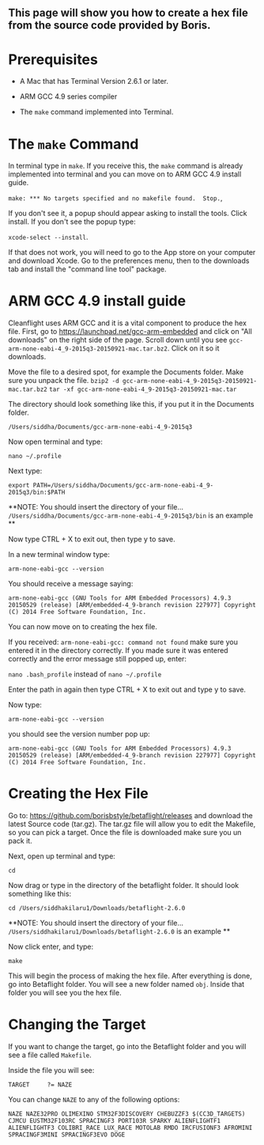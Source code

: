 ## This page will show you how to create a hex file from the source code provided by Boris. 

# Prerequisites

* A Mac that has Terminal Version 2.6.1 or later.  

* ARM GCC 4.9 series compiler 

* The `make` command implemented into Terminal. 

# The `make` Command 

 In terminal type in `make`. If you receive this, the `make` command is already implemented into terminal and you can move on to ARM GCC 4.9 install guide.

`make: *** No targets specified and no makefile found.  Stop.`,

  If you don't see it, a popup should appear asking to install the tools. Click install. If you don't see the popup type:

 `xcode-select --install`. 

 If that does not work, you will need to go to the App store on your computer and download Xcode. Go to the preferences menu, then to the downloads tab and install the "command line tool" package.


# ARM GCC 4.9 install guide

Cleanflight uses ARM GCC and it is a vital component to produce the hex file. First, go to https://launchpad.net/gcc-arm-embedded and click on "All downloads" on the right side of the page. Scroll down until you see `gcc-arm-none-eabi-4_9-2015q3-20150921-mac.tar.bz2`. Click on it so it downloads. 

Move the file to a desired spot, for example the Documents folder. Make sure you unpack the file.
`bzip2 -d gcc-arm-none-eabi-4_9-2015q3-20150921-mac.tar.bz2`
`tar -xf gcc-arm-none-eabi-4_9-2015q3-20150921-mac.tar`

The directory should look something like this, if you put it in the Documents folder. 

`/Users/siddha/Documents/gcc-arm-none-eabi-4_9-2015q3`

Now open terminal and type:

`nano ~/.profile`

Next type:

`export PATH=/Users/siddha/Documents/gcc-arm-none-eabi-4_9-2015q3/bin:$PATH`

**NOTE: You should insert the directory of your file... `/Users/siddha/Documents/gcc-arm-none-eabi-4_9-2015q3/bin` is an example **

Now type CTRL + X to exit out, then type y to save. 

In a new terminal window type:

`arm-none-eabi-gcc --version`

You should receive a message saying: 

`arm-none-eabi-gcc (GNU Tools for ARM Embedded Processors) 4.9.3 20150529 (release) [ARM/embedded-4_9-branch revision 227977] Copyright (C) 2014 Free Software Foundation, Inc.`

You can now move on to creating the hex file. 

If you received: `arm-none-eabi-gcc: command not found` make sure you entered it in the directory correctly. If you made sure it was entered correctly and the error message still popped up, enter:

 `nano .bash_profile` instead of `nano ~/.profile`

Enter the path in again then type CTRL + X to exit out and type y to save.

Now type:

`arm-none-eabi-gcc --version`

you should see the version number pop up:

`arm-none-eabi-gcc (GNU Tools for ARM Embedded Processors) 4.9.3 20150529 (release) [ARM/embedded-4_9-branch revision 227977] Copyright (C) 2014 Free Software Foundation, Inc.`

# Creating the Hex File

Go to: https://github.com/borisbstyle/betaflight/releases and download the latest Source code (tar.gz). The tar.gz file will allow you to edit the Makefile, so you can pick a target. Once the file is downloaded make sure you un pack it. 

Next, open up terminal and type:

`cd`

Now drag or type in the directory of the betaflight folder. It should look something like this:

`cd /Users/siddhakilaru1/Downloads/betaflight-2.6.0`

**NOTE: You should insert the directory of your file... `/Users/siddhakilaru1/Downloads/betaflight-2.6.0` is an example **

Now click enter, and type:

`make`

This will begin the process of making the hex file. After everything is done, go into Betaflight folder. You will see a new folder named `obj`. Inside that folder you will see you the hex file. 

# Changing the Target

If you want to change the target, go into the Betaflight folder and you will see a file called `Makefile`. 

Inside the file you will see:

`TARGET		?= NAZE `

You can change `NAZE` to any of the following options:

`NAZE NAZE32PRO OLIMEXINO STM32F3DISCOVERY CHEBUZZF3 $(CC3D_TARGETS) CJMCU EUSTM32F103RC SPRACINGF3 PORT103R SPARKY ALIENFLIGHTF1 ALIENFLIGHTF3 COLIBRI_RACE LUX_RACE MOTOLAB RMDO IRCFUSIONF3 AFROMINI SPRACINGF3MINI SPRACINGF3EVO DOGE`